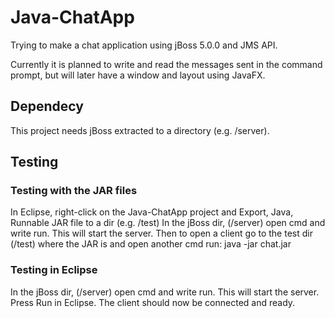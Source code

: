 # Java-ChatApp
Trying to make a chat application using jBoss 5.0.0 and JMS API.

Currently it is planned to write and read the messages sent in the command prompt, but will later have a window and layout using JavaFX.

## Dependecy
This project needs jBoss extracted to a directory (e.g. /server).

## Testing
### Testing with the JAR files
In Eclipse, right-click on the Java-ChatApp project and Export, Java, Runnable JAR file to a dir (e.g. /test)
In the jBoss dir, (/server) open cmd and write run.  This will start the server. 
Then to open a client go to the test dir (/test) where the JAR is and open another cmd run: java -jar chat.jar <username>
  
### Testing in Eclipse
In the jBoss dir, (/server) open cmd and write run.  This will start the server. 
Press Run in Eclipse. The client should now be connected and ready.

